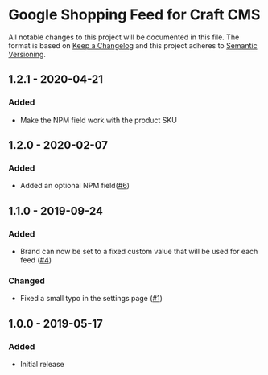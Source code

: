 # Google Shopping Feed for Craft CMS

All notable changes to this project will be documented in this file.
The format is based on [Keep a Changelog](http://keepachangelog.com/) and this project adheres to [Semantic Versioning](http://semver.org/).

## 1.2.1 - 2020-04-21
### Added
- Make the NPM field work with the product SKU

## 1.2.0 - 2020-02-07
### Added
- Added an optional NPM field([#6](https://github.com/studioespresso/craft-google-shopping-feed/issues/6))

## 1.1.0 - 2019-09-24
### Added
- Brand can now be set to a fixed custom value that will be used for each feed ([#4](https://github.com/studioespresso/craft-google-shopping-feed/issues/4))

### Changed
- Fixed a small typo in the settings page ([#1](https://github.com/studioespresso/craft-google-shopping-feed/pull/1))

## 1.0.0 - 2019-05-17
### Added
- Initial release
